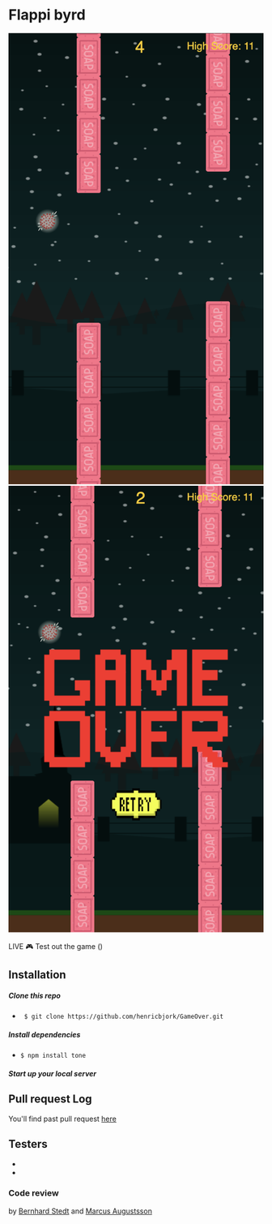 # Flappi byrd

<img src="/graphics/game.png#thumbnail" title="A cute kitten" />

<img src="/graphics/over.png#thumbnail" title="A cute kitten" />

LIVE :video_game:
Test out the game ()

## Installation
##### Clone this repo 
* ``` $ git clone https://github.com/henricbjork/GameOver.git```
##### Install dependencies 
* ``` $ npm install tone ```
##### Start up your local server

## Pull request Log 
You'll find past pull request [here](https://github.com/Juljulia/GameOver/blob/master/PULLREQUESTLOG.md)

## Testers 
*
*

### Code review 
by [Bernhard Stedt](https://github.com/Vehx) and [Marcus Augustsson](https://github.com/MarcusIsCode)
